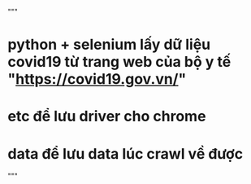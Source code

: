 """
# python + selenium lấy dữ liệu covid19 từ trang web của bộ y tế "https://covid19.gov.vn/" 
# etc để lưu driver cho chrome
# data để lưu data lúc crawl về được
"""